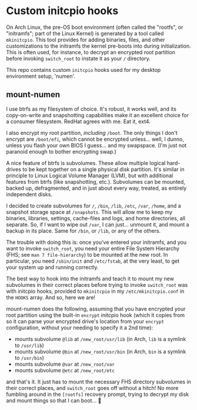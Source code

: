 Custom initcpio hooks
==========================================================================

On Arch Linux, the pre-OS boot environment (often called the "rootfs", or
"initramfs"; part of the Linux Kernel) is generated by a tool called
`mkinitcpio`. This tool provides for adding binaries, files, and other
customizations to the initramfs the kernel pre-boots into during
initialization. This is often used, for instance, to decrypt an encrypted
root partition before invoking `switch_root` to instate it as your `/`
directory.

This repo contains custom `initcpio` hooks used for my desktop environment
setup, 'numen'.

mount-numen
--------------------------------------------------------------------------
I use btrfs as my filesystem of choice. It's robust, it works well, and
its copy-on-write and snapshotting capabilities make it an excellent
choice for a consumer filesystem. RedHat agrees with me. Eat it, ext4.

I also encrypt my root partition, *including* `/boot`. The only things I
don't encrypt are `/boot/efi`, which cannot be encrypted unless... well, I
dunno, unless you flash your own BIOS I guess... and my swapspace. (I'm
just not paranoid enough to bother encrypting swap.)

A nice feature of btrfs is subvolumes. These allow multiple logical
hard-drives to be kept together on a single physical disk partition. It's
similar in principle to Linux Logical Volume Manager (LVM), but with
additional features from btrfs (like snapshotting, etc.). Subvolumes can
be mounted, backed up, defragmented, and in just about every way, treated,
as entirely independent disks.

I decided to create subvolumes for `/`, `/bin`, `/lib`, `/etc`, `/var`,
`/home`, and a snapshot storage space at `/snapshots`. This will allow me
to keep my binaries, libraries, settings, cache-files and logs, and home
directories, all separate. So, if I want to wipe out `/var`, I can just...
unmount it, and mount a backup in its place. Same for `/bin`, or `/lib`,
or any of the others.

The trouble with doing this is: once you've entered your initramfs, and
you want to invoke `switch_root`, you need your entire File System
Hierarchy (FHS; see `man 7 file-hierarchy`) to be mounted at the new root.
In particular, you need `/sbin/init` and `/etc/fstab`, at the very least,
to get your system up and running correctly.

The best way to hook into the initramfs and teach it to mount my new
subvolumes in their correct places before trying to invoke `switch_root`
was with initcpio hooks, provided to `mkinitcpio` in my
`/etc/mkinitcpio.conf` in the `HOOKS` array. And so, here we are!

mount-numen does the following, assuming that you have encrypted your root
partition using the built-in `encrypt` initcpio hook (which it copies from
so it can parse your encrypted drive's location from your `encrypt`
configuration, without your needing to specify it a 2nd time):

- mounts subvolume `@lib` at `/new_root/usr/lib` (in Arch, `lib` is a
  symlink to `/usr/lib`)
- mounts subvolume `@bin` at `/new_root/usr/bin` (in Arch, `bin` is a
  symlink to `/usr/bin`)
- mounts subvolume `@var` at `/new_root/var`
- mounts subvolume `@etc` at `/new_root/etc`

and that's it. It just has to mount the necessary FHS directory subvolumes
in their correct places, and `switch_root` goes off without a hitch! No
more fumbling around in the `[rootfs]` recovery prompt, trying to decrypt
my disk and mount things so that I can boot... :tada:
